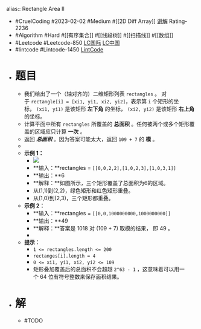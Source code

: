 alias:: Rectangle Area II

- #CruelCoding #2023-02-02 #Medium #[[2D Diff Array]] [讲解](https://youtu.be/f8pRFDWFp54) Rating-2236
- #Algorithm #Hard #[[有序集合]] #[[线段树]] #[[扫描线]] #[[数组]]
- #Leetcode #Leetcode-850 [LC国际](https://leetcode.com/problems/rectangle-area-ii/) [LC中国](https://leetcode.cn/problems/rectangle-area-ii/)
- #lintcode #Lintcode-1450 [LintCode](https://www.lintcode.com/problem/1450/)
- # 题目
	- 我们给出了一个（轴对齐的）二维矩形列表 `rectangles` 。 对于 `rectangle[i] = [xi1, yi1, xi2, yi2]`，表示第 `i` 个矩形的坐标， `(xi1, yi1)` 是该矩形 **左下角** 的坐标， `(xi2, yi2)` 是该矩形 **右上角** 的坐标。
	- 计算平面中所有 `rectangles` 所覆盖的 **总面积** 。任何被两个或多个矩形覆盖的区域应只计算 **一次** 。
	- 返回 ***总面积*** 。因为答案可能太大，返回 `109 + 7` 的 **模** 。
	-
	- **示例 1：**
		- ![](https://s3-lc-upload.s3.amazonaws.com/uploads/2018/06/06/rectangle_area_ii_pic.png)
		- **输入：**rectangles = `[[0,0,2,2],[1,0,2,3],[1,0,3,1]]`
		- **输出：**6
		- **解释：**如图所示，三个矩形覆盖了总面积为6的区域。
		- 从(1,1)到(2,2)，绿色矩形和红色矩形重叠。
		- 从(1,0)到(2,3)，三个矩形都重叠。
	- **示例 2：**
		- **输入：**rectangles = `[[0,0,1000000000,1000000000]]`
		- **输出：**49
		- **解释：**答案是 1018 对 (109 + 7) 取模的结果， 即 49 。
		-
	- **提示：**
		- `1 <= rectangles.length <= 200`
		- `rectanges[i].length = 4`
		- `0 <= xi1, yi1, xi2, yi2 <= 109`
		- 矩形叠加覆盖后的总面积不会超越 `2^63 - 1` ，这意味着可以用一个 64 位有符号整数来保存面积结果。
- # 解
	- #TODO